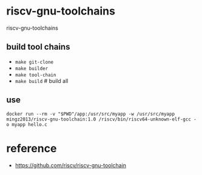 # riscv-gnu-toolchains
riscv-gnu-toolchains



## build tool chains

- `make git-clone`
- `make builder`
- `make tool-chain`
- `make build` # build all


## use
`docker run --rm -v "$PWD"/app:/usr/src/myapp -w /usr/src/myapp mingz2013/riscv-gnu-toolchain:1.0 /riscv/bin/riscv64-unknown-elf-gcc -o myapp hello.c`


# reference
- https://github.com/riscv/riscv-gnu-toolchain